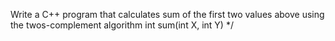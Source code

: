 Write a C++ program that calculates sum of  the  first two values above using the twos-complement algorithm int sum(int X, int Y) */
